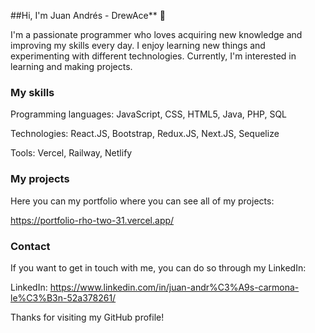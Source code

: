 ##Hi, I'm Juan Andrés - DrewAce** 👋

I'm a passionate programmer who loves acquiring new knowledge and improving my skills every day. I enjoy learning new things and experimenting with different technologies. Currently, I'm interested in learning and making projects.

### My skills

Programming languages: JavaScript, CSS, HTML5, Java, PHP, SQL

Technologies: React.JS, Bootstrap, Redux.JS, Next.JS, Sequelize

Tools: Vercel, Railway, Netlify

### My projects

Here you can my portfolio where you can see all of my projects:

https://portfolio-rho-two-31.vercel.app/

### Contact

If you want to get in touch with me, you can do so through my LinkedIn:

LinkedIn: https://www.linkedin.com/in/juan-andr%C3%A9s-carmona-le%C3%B3n-52a378261/

Thanks for visiting my GitHub profile!
